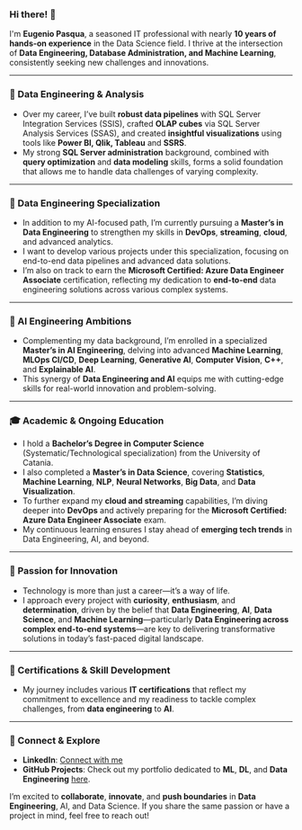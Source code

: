 ### Hi there! 👋

I'm **Eugenio Pasqua**, a seasoned IT professional with nearly **10 years of hands-on experience** in the Data Science field. I thrive at the intersection of **Data Engineering, Database Administration, and Machine Learning**, consistently seeking new challenges and innovations.

---

### 🔧 Data Engineering & Analysis
- Over my career, I’ve built **robust data pipelines** with SQL Server Integration Services (SSIS), crafted **OLAP cubes** via SQL Server Analysis Services (SSAS), and created **insightful visualizations** using tools like **Power BI, Qlik, Tableau** and **SSRS**.  
- My strong **SQL Server administration** background, combined with **query optimization** and **data modeling** skills, forms a solid foundation that allows me to handle data challenges of varying complexity.

---

### 📌 Data Engineering Specialization
- In addition to my AI-focused path, I’m currently pursuing a **Master’s in Data Engineering** to strengthen my skills in **DevOps**, **streaming**, **cloud**, and advanced analytics.
- I want to develop various projects under this specialization, focusing on end-to-end data pipelines and advanced data solutions.
- I’m also on track to earn the **Microsoft Certified: Azure Data Engineer Associate** certification, reflecting my dedication to **end-to-end** data engineering solutions across various complex systems.

---

### 🤖 AI Engineering Ambitions
- Complementing my data background, I’m enrolled in a specialized **Master’s in AI Engineering**, delving into advanced **Machine Learning**, **MLOps CI/CD**, **Deep Learning**, **Generative AI**, **Computer Vision**, **C++**, and **Explainable AI**.  
- This synergy of **Data Engineering and AI** equips me with cutting-edge skills for real-world innovation and problem-solving.

---

### 🎓 Academic & Ongoing Education
- I hold a **Bachelor’s Degree in Computer Science** (Systematic/Technological specialization) from the University of Catania.  
- I also completed a **Master’s in Data Science**, covering **Statistics**, **Machine Learning**, **NLP**, **Neural Networks**, **Big Data**, and **Data Visualization**.  
- To further expand my **cloud and streaming** capabilities, I’m diving deeper into **DevOps** and actively preparing for the **Microsoft Certified: Azure Data Engineer Associate** exam.  
- My continuous learning ensures I stay ahead of **emerging tech trends** in Data Engineering, AI, and beyond.

---

### 🚀 Passion for Innovation
- Technology is more than just a career—it’s a way of life.  
- I approach every project with **curiosity**, **enthusiasm**, and **determination**, driven by the belief that **Data Engineering**, **AI**, **Data Science**, and **Machine Learning**—particularly **Data Engineering across complex end-to-end systems**—are key to delivering transformative solutions in today’s fast-paced digital landscape.

---

### 🏅 Certifications & Skill Development
- My journey includes various **IT certifications** that reflect my commitment to excellence and my readiness to tackle complex challenges, from **data engineering** to **AI**.

---

### 🤝 Connect & Explore
- **LinkedIn**: [Connect with me](https://www.linkedin.com/in/genxdata58296/)  
- **GitHub Projects**: Check out my portfolio dedicated to **ML**, **DL**, and **Data Engineering** [here](https://github.com/sylver86?tab=repositories).

I’m excited to **collaborate**, **innovate**, and **push boundaries** in **Data Engineering**, AI, and Data Science. If you share the same passion or have a project in mind, feel free to reach out!
